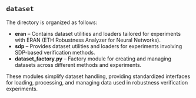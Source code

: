 ## `dataset`

The directory is organized as follows:

- **eran** – Contains dataset utilities and loaders tailored for experiments with ERAN (ETH Robustness Analyzer for Neural Networks).  
- **sdp** – Provides dataset utilities and loaders for experiments involving SDP-based verification methods.  
- **dataset_factory.py** – Factory module for creating and managing datasets across different methods and experiments.  

These modules simplify dataset handling, providing standardized interfaces for loading, processing, and managing data used in robustness verification experiments.